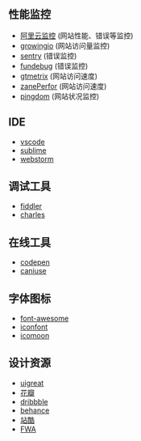 
## 性能监控
 * [阿里云监控](https://help.aliyun.com/document_detail/58652.html?spm=a2c4g.11174283.3.2.3245668cvlC7WK) (网站性能、错误等监控)
 * [growingio](https://www.growingio.com) (网站访问量监控)
 * [sentry](https://sentry.io) (错误监控)
 * [fundebug](https://www.fundebug.com/?utm_source=random) (错误监控)
 * [gtmetrix](https://gtmetrix.com) (网站访问速度)
 * [zanePerfor](https://github.com/wangweianger/zanePerfor) (网站访问速度)
 * [pingdom](https://www.pingdom.com/) (网站状况监控)

## IDE
 * [vscode](https://code.visualstudio.com/)
 * [sublime](https://www.sublimetext.com/)
 * [webstorm](https://www.jetbrains.com/webstorm/)

## 调试工具
 * [fiddler](http://www.telerik.com/fiddler)
 * [charles](https://www.charlesproxy.com/)

## 在线工具
 * [codepen](http://codepen.io/)
 * [caniuse](https://caniuse.com/)

## 字体图标
 * [font-awesome](https://www.bootcss.com/p/font-awesome/)
 * [iconfont](https://www.iconfont.cn/)
 * [icomoon](https://icomoon.io/)

## 设计资源
 * [uigreat](https://www.uigreat.com/)
 * [花瓣](https://huaban.com/)
 * [dribbble](https://dribbble.com/)
 * [behance](https://www.behance.net/)
 * [站酷](https://www.zcool.com.cn/)
 * [FWA](https://thefwa.com/)
